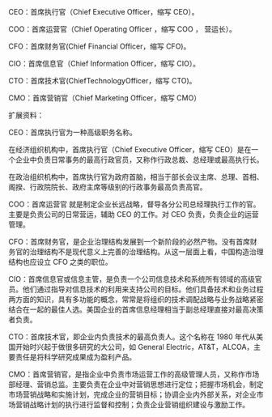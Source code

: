 CEO：首席执行官（Chief Executive Officer，缩写 CEO）。

COO：首席运营官（Chief Operating Officer ，缩写 COO ， 营运长）。

CFO：首席财务官(Chief Financial Officer，缩写 CFO)。

CIO：首席信息官（Chief Information Officer，缩写 CIO）。

CTO：首席技术官(ChiefTechnologyOfficer，缩写 CTO)。

CMO：首席营销官（Chief Marketing Officer，缩写 CMO）

扩展资料：

CEO：首席执行官为一种高级职务名称。

在经济组织机构中，首席执行官（Chief Executive Officer，缩写 CEO）是在一个企业中负责日常事务的最高行政官员，又称作行政总裁、总经理或最高执行长。

在政治组织机构中，首席执行官为政府首脑，相当于部长会议主席、总理、首相、阁揆、行政院院长、政府主席等级别的行政事务最高负责高官。

COO：首席运营官 就是制定企业长远战略，督导各分公司总经理执行工作的官。主要是负责公司的日常营运，辅助 CEO 的工作。对 CEO 负责，负责企业的运营管理。

CFO：首席财务官，是企业治理结构发展到一个新阶段的必然产物。没有首席财务官的治理结构不是现代意义上完善的治理结构。从这一层面上看，中国构造治理结构也应设立 CFO 之类的职位。

CIO：首席信息官或信息主管，是负责一个公司信息技术和系统所有领域的高级官员。他们通过指导对信息技术的利用来支持公司的目标。他们具备技术和业务过程两方面的知识，具有多功能的概念，常常是将组织的技术调配战略与业务战略紧密结合在一起的最佳人选。美国企业的首席信息经理相当于副总经理直接对最高决策者负责。

CTO：首席技术官，即企业内负责技术的最高负责人。这个名称在 1980 年代从美国开始时兴起于做很多研究的大公司，如 General Electric，AT&T，ALCOA，主要责任是将科学研究成果成为盈利产品。

CMO：首席营销官，是指企业中负责市场运营工作的高级管理人员，又称作市场部经理、营销总监。主要负责在企业中对营销思想进行定位；把握市场机会，制定市场营销战略和实施计划，完成企业的营销目标；协调企业内外部关系，对企业市场营销战略计划的执行进行监督和控制；负责企业营销组织建设与激励工作。
